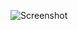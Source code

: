 ![Screenshot](https://raw.githubusercontent.com/Cryakl/Ultimate-RAT-Collection/refs/heads/main/NjRat/njRAT%20v0.7d%20Platinum%20Edition/Screenshot.png)
